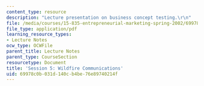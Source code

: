 ```yaml
---
content_type: resource
description: "Lecture presentation on business concept testing.\r\n"
file: /media/courses/15-835-entrepreneurial-marketing-spring-2002/69978c0b031d140cb4be76e89740214f_session5.pdf
file_type: application/pdf
learning_resource_types:
- Lecture Notes
ocw_type: OCWFile
parent_title: Lecture Notes
parent_type: CourseSection
resourcetype: Document
title: 'Session 5: Wildfire Communications'
uid: 69978c0b-031d-140c-b4be-76e89740214f
---
```

